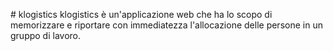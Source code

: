# klogistics
klogistics è un'applicazione web che ha lo scopo di memorizzare
e riportare con immediatezza l'allocazione delle persone in un
gruppo di lavoro.